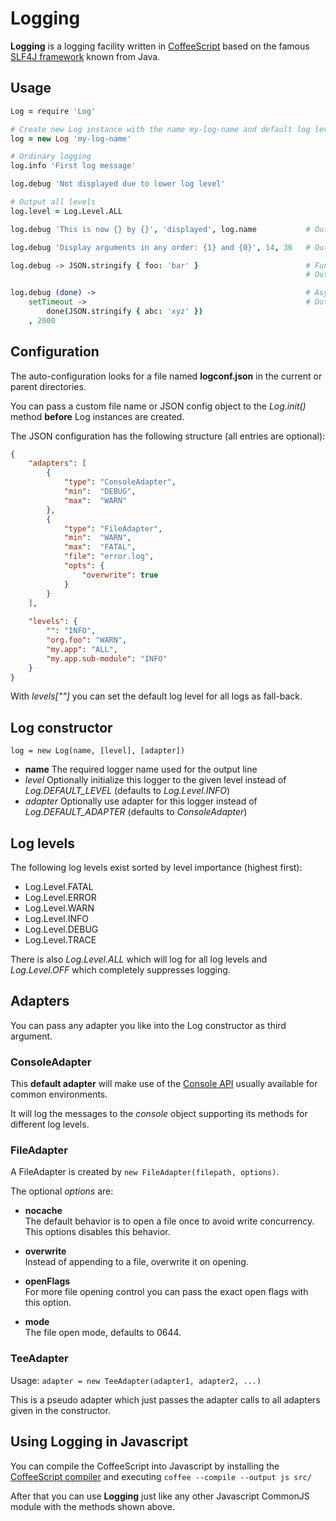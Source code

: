 Logging
=======

**Logging** is a logging facility written in [CoffeeScript](http://coffeescript.org/) based on the famous [SLF4J framework](http://www.slf4j.org/) known from Java.


Usage
-----

```coffeescript
Log = require 'Log'

# Create new Log instance with the name my-log-name and default log level INFO
log = new Log 'my-log-name'

# Ordinary logging
log.info 'First log message'

log.debug 'Not displayed due to lower log level'

# Output all levels
log.level = Log.Level.ALL

log.debug 'This is now {} by {}', 'displayed', log.name           # Output: This is now displayed by my-log-name

log.debug 'Display arguments in any order: {1} and {0}', 14, 36   # Output: Display arguments in any order: 36 and 14

log.debug -> JSON.stringify { foo: 'bar' }                        # Function is only executed if logging actually happens, can be used for expensive operations
                                                                  # Output: {"foo":"bar"}

log.debug (done) ->                                               # Asynchronous logging after two seconds
    setTimeout ->                                                 # Output: {"abc":"xyz"}
        done(JSON.stringify { abc: 'xyz' })
    , 2000
```


Configuration
-------------
The auto-configuration looks for a file named **logconf.json** in the current or parent directories.

You can pass a custom file name or JSON config object to the *Log.init()* method **before** Log instances are created.

The JSON configuration has the following structure (all entries are optional):

```json
{
	"adapters": [
		{
			"type": "ConsoleAdapter",
			"min":  "DEBUG",
			"max":  "WARN"
		},
		{
			"type": "FileAdapter",
			"min":  "WARN",
			"max":  "FATAL",
			"file": "error.log",
			"opts": {
				"overwrite": true
			}
		}
	],
	
	"levels": {
		"": "INFO",
		"org.foo": "WARN",
		"my.app": "ALL",
		"my.app.sub-module": "INFO"
	}
}
```

With *levels[""]* you can set the default log level for all logs as fall-back.


Log constructor
-----------
`log = new Log(name, [level], [adapter])`

* **name** The required logger name used for the output line
* *level* Optionally initialize this logger to the given level instead of *Log.DEFAULT_LEVEL* (defaults to *Log.Level.INFO*)
* *adapter* Optionally use adapter for this logger instead of *Log.DEFAULT_ADAPTER* (defaults to *ConsoleAdapter*)


Log levels
----------
The following log levels exist sorted by level importance (highest first):

* Log.Level.FATAL
* Log.Level.ERROR
* Log.Level.WARN
* Log.Level.INFO
* Log.Level.DEBUG
* Log.Level.TRACE

There is also *Log.Level.ALL* which will log for all log levels and *Log.Level.OFF* which completely suppresses logging.


Adapters
--------
You can pass any adapter you like into the Log constructor as third argument.

### ConsoleAdapter
This **default adapter** will make use of the [Console API](https://getfirebug.com/wiki/index.php/Console_API) usually available for common environments.

It will log the messages to the *console* object supporting its methods for different log levels.

### FileAdapter
A FileAdapter is created by `new FileAdapter(filepath, options)`.

The optional *options* are:
* **nocache**  
The default behavior is to open a file once to avoid write concurrency.
This options disables this behavior.

* **overwrite**  
Instead of appending to a file, overwrite it on opening.

* **openFlags**  
For more file opening control you can pass the exact open flags with this option.

* **mode**  
The file open mode, defaults to 0644.

### TeeAdapter
Usage: `adapter = new TeeAdapter(adapter1, adapter2, ...)`

This is a pseudo adapter which just passes the adapter calls to all adapters given in the constructor.


Using **Logging** in Javascript
-------------------------------
You can compile the CoffeeScript into Javascript by installing the [CoffeeScript compiler](http://coffeescript.org/) and executing `coffee --compile --output js src/`

After that you can use **Logging** just like any other Javascript CommonJS module with the methods shown above.
